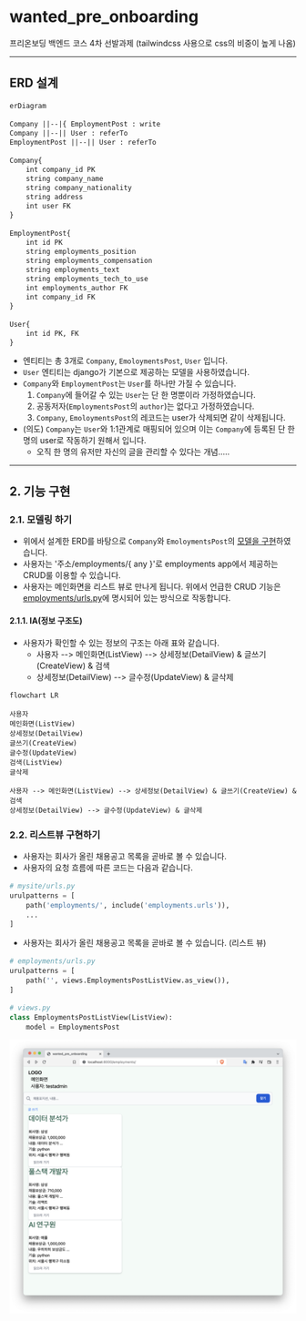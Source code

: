 # wanted_pre_onboarding
프리온보딩 백엔드 코스 4차 선발과제 (tailwindcss 사용으로 css의 비중이 높게 나옴)

---

## ERD 설계
```mermaid
erDiagram

Company ||--|{ EmploymentPost : write
Company ||--|| User : referTo
EmploymentPost ||--|| User : referTo

Company{
    int company_id PK
    string company_name
    string company_nationality
    string address
    int user FK
}

EmploymentPost{
    int id PK
    string employments_position
    string employments_compensation
    string employments_text
    string employments_tech_to_use
    int employments_author FK
    int company_id FK
}

User{
    int id PK, FK
}
```
- 엔티티는 총 3개로 `Company`, `EmoloymentsPost`, `User` 입니다.
- `User` 엔티티는 django가 기본으로 제공하는 모델을 사용하였습니다.
- `Company`와 `EmploymentPost`는 `User`를 하나만 가질 수 있습니다.
    1.  `Company`에 들어갈 수 있는 `User`는 단 한 명뿐이라 가정하였습니다.
    2. 공동저자(`EmploymentsPost`의 `author`)는 없다고 가정하였습니다.
    3. `Company`, `EmoloymentsPost`의 레코드는 user가 삭제되면 같이 삭제됩니다.
- (의도) `Company`는 `User`와 1:1관계로 매핑되어 있으며 이는 `Company`에 등록된 단 한 명의 user로 작동하기 원해서 입니다. 
    - 오직 한 명의 유저만 자신의 글을 관리할 수 있다는 개념.....
    
---

## 2. 기능 구현  
### 2.1.  모델링 하기
- 위에서 설계한 ERD를 바탕으로 `Company`와 `EmoloymentsPost`의 [모델을 구현](https://github.com/eod940/wanted_pre_onboarding/blob/main/employments/models.py)하였습니다.
- 사용자는 '주소/employments/{ any }'로 employments app에서 제공하는 CRUD룰 이용할 수 있습니다. 
- 사용자는 메인화면을 리스트 뷰로 만나게 됩니다. 위에서 언급한 CRUD 기능은 [employments/urls.py](https://github.com/eod940/wanted_pre_onboarding/blob/main/employments/urls.py)에 명시되어 있는 방식으로 작동합니다.

#### 2.1.1. IA(정보 구조도)
- 사용자가 확인할 수 있는 정보의 구조는 아래 표와 같습니다.
    - 사용자 --> 메인화면(ListView) --> 상세정보(DetailView) & 글쓰기(CreateView) & 검색
    - 상세정보(DetailView) --> 글수정(UpdateView) & 글삭제

```mermaid
flowchart LR

사용자 
메인화면(ListView)
상세정보(DetailView)
글쓰기(CreateView)
글수정(UpdateView)
검색(ListView)
글삭제

사용자 --> 메인화면(ListView) --> 상세정보(DetailView) & 글쓰기(CreateView) & 검색
상세정보(DetailView) --> 글수정(UpdateView) & 글삭제
```

### 2.2. 리스트뷰 구현하기
- 사용자는 회사가 올린 채용공고 목록을 곧바로 볼 수 있습니다.
- 사용자의 요청 흐름에 따른 코드는 다음과 같습니다.

```python
# mysite/urls.py
urulpatterns = [
    path('employments/', include('employments.urls')),
    ...
]
```

- 사용자는 회사가 올린 채용공고 목록을 곧바로 볼 수 있습니다. (리스트 뷰)
```python
# employments/urls.py
urulpatterns = [
    path('', views.EmploymentsPostListView.as_view()),
]
```

```python
# views.py
class EmploymentsPostListView(ListView):
    model = EmploymentsPost
```

![스크린샷1](./listView1.png)

